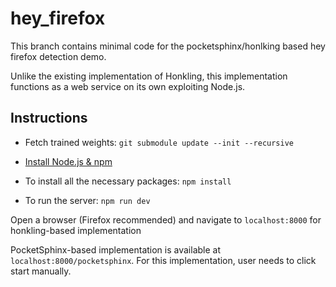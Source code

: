 # hey_firefox

This branch contains minimal code for the pocketsphinx/honlking based hey firefox detection demo.

Unlike the existing implementation of Honkling, this implementation functions as a web service on its own exploiting Node.js.

## Instructions

* Fetch trained weights: `git submodule update --init --recursive`

* [Install Node.js & npm](https://docs.npmjs.com/downloading-and-installing-node-js-and-npm)

* To install all the necessary packages: `npm install`

* To run the server: `npm run dev`

Open a browser (Firefox recommended) and navigate to `localhost:8000` for honkling-based implementation

PocketSphinx-based implementation is available at `localhost:8000/pocketsphinx`. For this implementation, user needs to click start manually.
